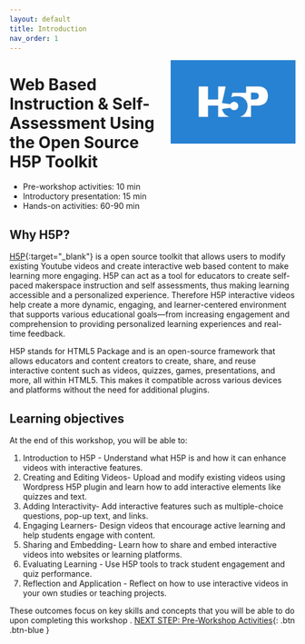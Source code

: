 ```yaml
---
layout: default
title: Introduction 
nav_order: 1
---
```

<img src="images/h5p.png" style="float:right;width:220px" alt="H5P logo"> 

# Web Based Instruction & Self-Assessment Using the Open Source H5P Toolkit

- Pre-workshop activities: 10 min 
- Introductory presentation: 15 min
- Hands-on activities: 60-90 min

## Why H5P? 

[H5P](https://h5p.org/){:target="_blank"} is a open source toolkit that allows users to modify existing Youtube videos and create interactive web based content to make learning more engaging. H5P can act as a tool for educators to create self-paced makerspace instruction and self assessments, thus making learning accessible and a personalized experience. 
Therefore H5P interactive videos help create a more dynamic, engaging, and learner-centered environment that supports various educational goals—from increasing engagement and comprehension to providing personalized learning experiences and real-time feedback.

H5P stands for HTML5 Package and is an open-source framework that allows educators and content creators to create, share, and reuse interactive content such as videos, quizzes, games, presentations, and more, all within HTML5. This makes it compatible across various devices and platforms without the need for additional plugins.

## Learning objectives

At the end of this workshop, you will be able to:

1. Introduction to H5P - Understand what H5P is and how it can enhance videos with interactive features.
2. Creating and Editing Videos- Upload and modify existing videos using Wordpress H5P plugin and learn how to add interactive elements like quizzes and text.
3. Adding Interactivity- Add interactive features such as multiple-choice questions, pop-up text, and links.
4. Engaging Learners- Design videos that encourage active learning and help students engage with content.
5. Sharing and Embedding- Learn how to share and embed interactive videos into websites or learning platforms.
6. Evaluating Learning - Use H5P tools to track student engagement and quiz performance.
7. Reflection and Application - Reflect on how to use interactive videos in your own studies or teaching projects.

These outcomes focus on key skills and concepts that you will be able to do upon completing this workshop 
.
[NEXT STEP: Pre-Workshop Activities](pre-workshop.html){: .btn .btn-blue }

